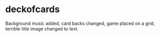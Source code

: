 deckofcards
===========
Background music added, card backs changed, game placed on a grid, terrible title image changed to text.